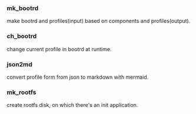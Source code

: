 ### mk_bootrd
make bootrd and profiles(input) based on components and profiles(output).
### ch_bootrd
change current profile in bootrd at runtime.
### json2md
convert profile form from json to markdown with mermaid.
### mk_rootfs
create rootfs disk, on which there's an init application.
